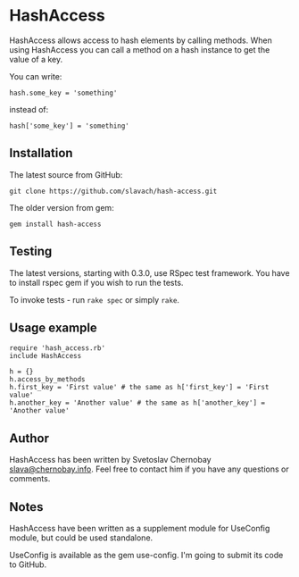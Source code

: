 # HashAccess

HashAccess allows access to hash elements by calling methods. When using
HashAccess you can call a method on a hash instance to get the value of a key.

You can write:

    hash.some_key = 'something'

instead of:

    hash['some_key'] = 'something'

## Installation

The latest source from GitHub:

    git clone https://github.com/slavach/hash-access.git

The older version from gem:

    gem install hash-access

## Testing

The latest versions, starting with 0.3.0, use RSpec test framework.
You have to install rspec gem if you wish to run the tests.

To invoke tests - run `rake spec` or simply `rake`.

## Usage example

    require 'hash_access.rb'
    include HashAccess

    h = {}
    h.access_by_methods
    h.first_key = 'First value' # the same as h['first_key'] = 'First value'
    h.another_key = 'Another value' # the same as h['another_key'] = 'Another value'

## Author

HashAccess has been written by Svetoslav Chernobay <slava@chernobay.info>.
Feel free to contact him if you have any questions or comments.

## Notes

HashAccess have been written as a supplement module for UseConfig module, but
could be used standalone.

UseConfig is available as the gem use-config. I'm going to submit its code
to GitHub.

